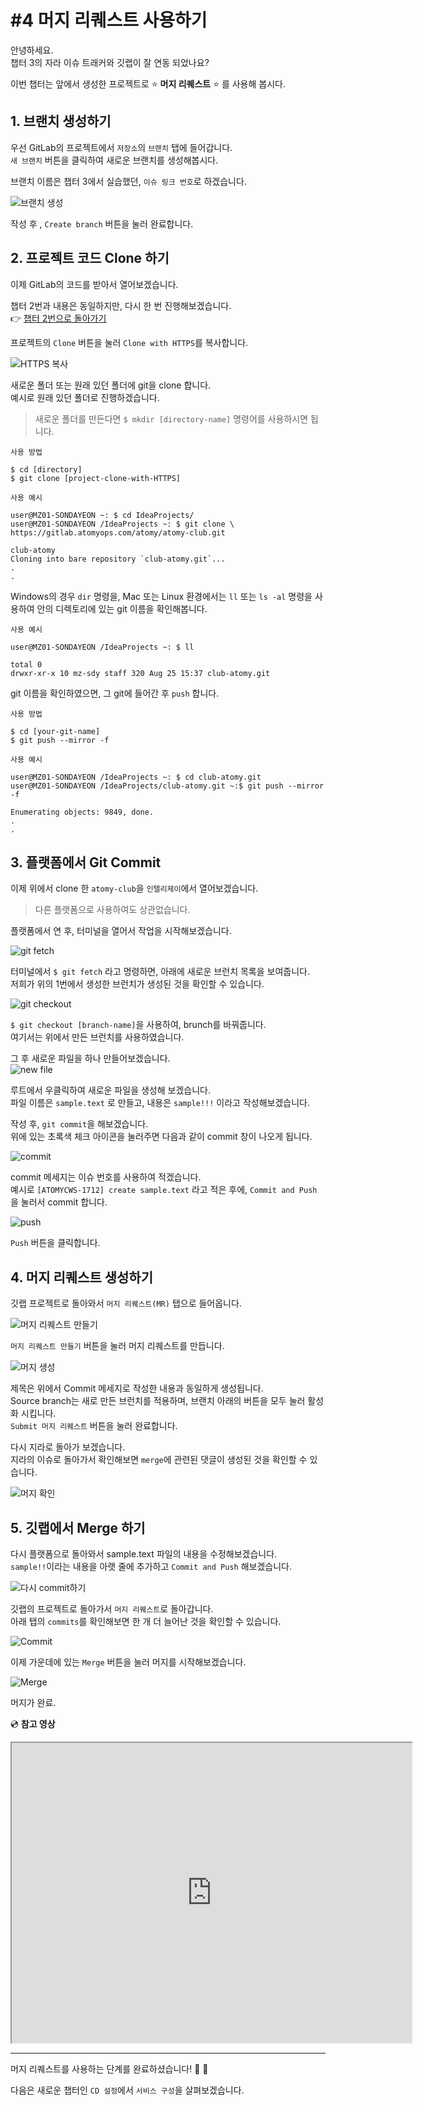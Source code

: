 # #4 머지 리퀘스트 사용하기

안녕하세요.  
챕터 3의 자라 이슈 트래커와 깃랩이 잘 연동 되었나요?

이번 챕터는 앞에서 생성한 프로젝트로 :star: **머지 리퀘스트** :star: 를 사용해 봅시다.

## 1. 브랜치 생성하기

우선 GitLab의 프로젝트에서 `저장소`의 `브랜치` 탭에 들어갑니다.   
`새 브랜치` 버튼을 클릭하여 새로운 브랜치를 생성해봅시다.

브랜치 이름은 챕터 3에서 실습했던, `이슈 링크 번호`로 하겠습니다.

![브랜치 생성](https://user-images.githubusercontent.com/54167990/65210979-1ca6df00-dad8-11e9-9a8e-d44759f2a21b.png)

작성 후 , `Create branch` 버튼을 눌러 완료합니다.

## 2. 프로젝트 코드 Clone 하기

이제 GitLab의 코드를 받아서 열어보겠습니다.

챕터 2번과 내용은 동일하지만, 다시 한 번 진행해보겠습니다.         
:point_right: [챕터 2번으로 돌아가기](https://megazonedsg.github.io/cicd-guide/#/user/git-01)

프로젝트의 `Clone` 버튼을 눌러 `Clone with HTTPS`를 복사합니다.

![HTTPS 복사](https://user-images.githubusercontent.com/54167990/65120624-e3fbfc80-da28-11e9-9c30-6e27d6b3b6de.PNG)

새로운 폴더 또는 원래 있던 폴더에 git을 clone 합니다.            
예시로 원래 있던 폴더로 진행하겠습니다.
> 새로운 폴더를 만든다면 `$ mkdir [directory-name]` 명령어를 사용하시면 됩니다.

`사용 방법`
```
$ cd [directory]
$ git clone [project-clone-with-HTTPS]
```

`사용 예시`
```
user@MZ01-SONDAYEON ~: $ cd IdeaProjects/
user@MZ01-SONDAYEON /IdeaProjects ~: $ git clone \
https://gitlab.atomyops.com/atomy/atomy-club.git

club-atomy
Cloning into bare repository `club-atomy.git`...
.
.
```

Windows의 경우 `dir` 명령을,
Mac 또는 Linux 환경에서는 `ll` 또는 `ls -al` 명령을 사용하여 안의 디렉토리에 있는 git 이름을 확인해봅니다.

`사용 예시`
```
user@MZ01-SONDAYEON /IdeaProjects ~: $ ll

total 0
drwxr-xr-x 10 mz-sdy staff 320 Aug 25 15:37 club-atomy.git
```

git 이름을 확인하였으면, 그 git에 들어간 후 `push` 합니다.

`사용 방법`
```
$ cd [your-git-name]
$ git push --mirror -f
```

`사용 예시`
```
user@MZ01-SONDAYEON /IdeaProjects ~: $ cd club-atomy.git
user@MZ01-SONDAYEON /IdeaProjects/club-atomy.git ~:$ git push --mirror -f

Enumerating objects: 9849, done.
.
.
```

## 3. 플랫폼에서 Git Commit

이제 위에서 clone 한 `atomy-club`을 `인텔리제이`에서 열어보겠습니다.      
> 다른 플랫폼으로 사용하여도 상관없습니다.

플랫폼에서 연 후, 터미널을 열어서 작업을 시작해보겠습니다.

![git fetch](https://user-images.githubusercontent.com/54167990/65216131-e6bf2600-daea-11e9-9f20-0e3f70a6b91d.png)

터미널에서 `$ git fetch` 라고 명령하면, 아래에 새로운 브런치 목록을 보여줍니다.     
저희가 위의 1번에서 생성한 브런치가 생성된 것을 확인할 수 있습니다.

![git checkout](https://user-images.githubusercontent.com/54167990/65216510-1ae71680-daec-11e9-9aa8-9f860554390d.png)

`$ git checkout [branch-name]`을 사용하여, brunch를 바꿔줍니다.  
여기서는 위에서 만든 브런치를 사용하였습니다.

그 후 새로운 파일을 하나 만들어보겠습니다.  
![new file](https://user-images.githubusercontent.com/54167990/65216760-f7709b80-daec-11e9-8d27-c968acea91ad.png)

루트에서 우클릭하여 새로운 파일을 생성해 보겠습니다.    
파일 이름은 `sample.text` 로 만들고, 내용은 `sample!!!` 이라고 작성해보겠습니다.

작성 후, `git commit`을 해보겠습니다.  
위에 있는 초록색 체크 아이콘을 눌러주면 다음과 같이 commit 창이 나오게 됩니다.

![commit](https://user-images.githubusercontent.com/54167990/65217667-af06ad00-daef-11e9-9553-c95b2d366e29.PNG)

commit 메세지는 이슈 번호를 사용하여 적겠습니다.         
예시로 `[ATOMYCWS-1712] create sample.text` 라고 적은 후에, `Commit and Push` 을 눌러서 commit 합니다.

![push](https://user-images.githubusercontent.com/54167990/65219510-a87a3480-daf3-11e9-8091-07de2f9fbe4b.PNG)

`Push` 버튼을 클릭합니다.

## 4. 머지 리퀘스트 생성하기
   
깃랩 프로젝트로 돌아와서 `머지 리퀘스트(MR)` 탭으로 들어옵니다.

![머지 리퀘스트 만들기](https://user-images.githubusercontent.com/54167990/65219513-a9ab6180-daf3-11e9-800f-f8e7e36f752f.PNG)

`머지 리퀘스트 만들기` 버튼을 눌러 머지 리퀘스트를 만듭니다.

![머지 생성](https://user-images.githubusercontent.com/54167990/65219516-ab752500-daf3-11e9-8b35-a6959afc659a.PNG)

제목은 위에서 Commit 메세지로 작성한 내용과 동일하게 생성됩니다.   
Source branch는 새로 만든 브런치를 적용하며, 브랜치 아래의 버튼을 모두 눌러 활성화 시킵니다.     
`Submit 머지 리퀘스트` 버튼을 눌러 완료합니다.


다시 지라로 돌아가 보겠습니다.      
지라의 이슈로 돌아가서 확인해보면 `merge`에 관련된 댓글이 생성된 것을 확인할 수 있습니다.

![머지 확인](https://user-images.githubusercontent.com/54167990/65220117-fb082080-daf4-11e9-9543-0352bf7b5898.PNG)


## 5. 깃랩에서 Merge 하기

다시 플랫폼으로 돌아와서 sample.text 파일의 내용을 수정해보겠습니다.      
`sample!!`이라는 내용을 아랫 줄에 추가하고 `Commit and Push` 해보겠습니다.   

![다시 commit하기](https://user-images.githubusercontent.com/54167990/65221777-a8306800-daf8-11e9-8816-5cf36824e4e2.png)


깃랩의 프로젝트로 돌아가서 `머지 리퀘스트`로 돌아갑니다.   
아래 탭의 `commits`를 확인해보면 한 개 더 늘어난 것을 확인할 수 있습니다.

![Commit](https://user-images.githubusercontent.com/54167990/65221184-77036800-daf7-11e9-97b9-9a1c2719e0fa.PNG)

이제 가운데에 있는 `Merge` 버튼을 눌러 머지를 시작해보겠습니다.

![Merge](https://user-images.githubusercontent.com/54167990/65221187-78349500-daf7-11e9-8af1-94fbbd46ebf5.PNG)

머지가 완료.


:cd: **참고 영상**  
<iframe src="https://drive.google.com/file/d/1qOnIUSQSjMIdCPvXnQQvuJdnHYmkHAeC/preview" width="640" height="480"></iframe>

---

머지 리퀘스트를 사용하는 단계를 완료하셨습니다!   :clap:  :clap:  

다음은 새로운 챕터인 `CD 설정`에서 `서비스 구성`을 살펴보겠습니다.  

